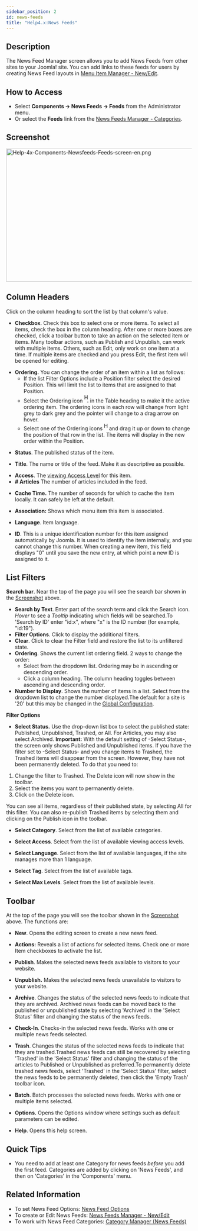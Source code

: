 ```yaml
---
sidebar_position: 2
id: news-feeds
title: "Help4.x:News Feeds"
---
```

## Description

The News Feed Manager screen allows you to add News Feeds from other
sites to your Joomla! site. You can add links to these feeds for users
by creating News Feed layouts in
<a href="https://docs.joomla.org/Help4.x:News_Feeds:_New_or_Edit"
class="mw-redirect" title="Help4.x:News Feeds: New or Edit">Menu Item
Manager - New/Edit</a>.

## How to Access

- Select **Components **→** News Feeds **→** Feeds** from the
  Administrator menu.
- Or select the **Feeds** link from the [News Feeds Manager -
  Categories](https://docs.joomla.org/Help4.x:News_Feeds:_Categories "Help4.x:News Feeds: Categories").

## Screenshot

<img
src="https://docs.joomla.org/images/9/9d/Help-4x-Components-Newsfeeds-Feeds-screen-en.png"
decoding="async" data-file-width="800" data-file-height="360"
width="800" height="360"
alt="Help-4x-Components-Newsfeeds-Feeds-screen-en.png" />

## Column Headers

Click on the column heading to sort the list by that column's value.

- **Checkbox**. Check this box to select one or more items. To select
  all items, check the box in the column heading. After one or more
  boxes are checked, click a toolbar button to take an action on the
  selected item or items. Many toolbar actions, such as Publish and
  Unpublish, can work with multiple items. Others, such as Edit, only
  work on one item at a time. If multiple items are checked and you
  press Edit, the first item will be opened for editing.

<!-- -->

- **Ordering.** You can change the order of an item within a list as
  follows:
  - If the list Filter Options include a Position filter select the
    desired Position. This will limit the list to items that are
    assigned to that Position.
  - Select the Ordering icon <img
    src="https://docs.joomla.org/images/e/ee/Help30-Ordering-colheader-icon.png"
    decoding="async" data-file-width="12" data-file-height="23" width="12"
    height="23" alt="Help30-Ordering-colheader-icon.png" /> in the Table
    heading to make it the active ordering item. The ordering icons in
    each row will change from light grey to dark grey and the pointer
    will change to a drag arrow on hover.
  - Select one of the Ordering icons <img
    src="https://docs.joomla.org/images/8/87/Help30-Ordering-colheader-grab-bar-icon.png"
    decoding="async" data-file-width="10" data-file-height="21" width="10"
    height="21" alt="Help30-Ordering-colheader-grab-bar-icon.png" /> and
    drag it up or down to change the position of that row in the list.
    The items will display in the new order within the Position.

<!-- -->

- **Status**. The published status of the item.

<!-- -->

- **Title**. The name or title of the feed. Make it as descriptive as
  possible.

<!-- -->

- **Access**. The [viewing Access
  Level](https://docs.joomla.org/Help4.x:Users:_Viewing_Access_Levels/en "Special:MyLanguage/Help4.x:Users: Viewing Access Levels/en")
  for this item.
- **\# Articles** The number of articles included in the feed.

<!-- -->

- **Cache Time.** The number of seconds for which to cache the item
  locally. It can safely be left at the default.

<!-- -->

- **Association:** Shows which menu item this item is associated.

<!-- -->

- **Language**. Item language.

<!-- -->

- **ID**. This is a unique identification number for this item assigned
  automatically by Joomla. It is used to identify the item internally,
  and you cannot change this number. When creating a new item, this
  field displays "0" until you save the new entry, at which point a new
  ID is assigned to it.

## List Filters

**Search bar**. Near the top of the page you will see the search bar
shown in the [Screenshot](#screenshot) above.

- **Search by Text**. Enter part of the search term and click the Search
  icon. *Hover* to see a *Tooltip* indicating which fields will be
  searched.To 'Search by ID' enter "id:x", where "x" is the ID number
  (for example, "id:19").
- **Filter Options**. Click to display the additional filters.
- **Clear**. Click to clear the Filter field and restore the list to its
  unfiltered state.
- **Ordering**. Shows the current list ordering field. 2 ways to change
  the order:
  - Select from the dropdown list. Ordering may be in ascending or
    descending order.
  - Click a column heading. The column heading toggles between ascending
    and descending order.
- **Number to Display**. Shows the number of items in a list. Select
  from the dropdown list to change the number displayed.The default for
  a site is '20' but this may be changed in the [Global
  Configuration](https://docs.joomla.org/Help4.x:Site_Global_Configuration/en#defaultlistlimit "Help4.x:Site Global Configuration/en").

**Filter Options**

- **Select Status.** Use the drop-down list box to select the published
  state: Published, Unpublished, Trashed, or All. For Articles, you may
  also select Archived. **Important:** With the default setting of
  -Select Status-, the screen only shows Published and Unpublished
  items. If you have the filter set to -Select Status- and you change
  items to Trashed, the Trashed items will disappear from the screen.
  However, they have not been permanently deleted. To do that you need
  to:

1.  Change the filter to Trashed. The Delete icon will now show in the
    toolbar.
2.  Select the items you want to permanently delete.
3.  Click on the Delete icon.

You can see all items, regardless of their published state, by selecting
All for this filter. You can also re-publish Trashed items by selecting
them and clicking on the Publish icon in the toolbar.

- **Select Category**. Select from the list of available categories.

<!-- -->

- **Select Access**. Select from the list of available viewing access
  levels.

<!-- -->

- **Select Language**. Select from the list of available languages, if
  the site manages more than 1 language.

<!-- -->

- **Select Tag**. Select from the list of available tags.

<!-- -->

- **Select Max Levels**. Select from the list of available levels.

## Toolbar

At the top of the page you will see the toolbar shown in the
[Screenshot](#Screenshot) above. The functions are:

- **New**. Opens the editing screen to create a new news feed.

<!-- -->

- **Actions:** Reveals a list of actions for selected Items. Check one
  or more Item checkboxes to activate the list.

<!-- -->

- **Publish**. Makes the selected news feeds available to visitors to
  your website.

<!-- -->

- **Unpublish.** Makes the selected news feeds unavailable to visitors
  to your website.

<!-- -->

- **Archive**. Changes the status of the selected news feeds to indicate
  that they are archived. Archived news feeds can be moved back to the
  published or unpublished state by selecting 'Archived' in the 'Select
  Status' filter and changing the status of the news feeds.

<!-- -->

- **Check-In**. Checks-in the selected news feeds. Works with one or
  multiple news feeds selected.

<!-- -->

- **Trash**. Changes the status of the selected news feeds to indicate
  that they are trashed.Trashed news feeds can still be recovered by
  selecting 'Trashed' in the 'Select Status' filter and changing the
  status of the articles to Published or Unpublished as preferred.To
  permanently delete trashed news feeds, select 'Trashed' in the 'Select
  Status' filter, select the news feeds to be permanently deleted, then
  click the 'Empty Trash' toolbar icon.

<!-- -->

- **Batch**. Batch processes the selected news feeds. Works with one or
  multiple items selected.

<!-- -->

- **Options.** Opens the Options window where settings such as default
  parameters can be edited.

<!-- -->

- **Help**. Opens this help screen.

## Quick Tips

- You need to add at least one Category for news feeds *before* you add
  the first feed. Categories are added by clicking on 'News Feeds', and
  then on 'Categories' in the 'Components' menu.

## Related Information

- To set News Feed Options: [News Feed
  Options](https://docs.joomla.org/Help4.x:News_Feed:_Options "Help4.x:News Feed: Options")
- To create or Edit News Feeds:
  <a href="https://docs.joomla.org/Help4.x:News_Feeds:_New_or_Edit"
  class="mw-redirect" title="Help4.x:News Feeds: New or Edit">News Feeds
  Manager - New/Edit</a>
- To work with News Feed Categories: [Category Manager (News
  Feeds)](https://docs.joomla.org/Help4.x:News_Feeds:_Categories "Help4.x:News Feeds: Categories")
